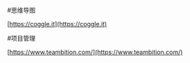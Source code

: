 #思维导图

[https://coggle.it](https://coggle.it)

#项目管理

[https://www.teambition.com/](https://www.teambition.com/)
